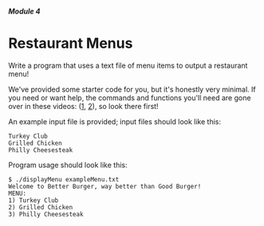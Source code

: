 ##### Module 4

# Restaurant Menus

Write a program that uses a text file of menu items to output a restaurant menu!

We've provided some starter code for you, but it's honestly very minimal. If you need or want help, the commands and functions you'll need are gone over in these videos: ([1](https://www.youtube.com/watch?v=QOD2hHiHpn0&index=1&list=PLhQjrBD2T382ZqJSoJqAnX7dXVi5-YaRh), [2](https://www.youtube.com/watch?v=KwvObCA04dU&list=PLhQjrBD2T381pcj3Ph49iiDkrhZ9FHpHP)), so look there first!

An example input file is provided; input files should look like this:

```
Turkey Club
Grilled Chicken
Philly Cheesesteak
```

Program usage should look like this:

```
$ ./displayMenu exampleMenu.txt
Welcome to Better Burger, way better than Good Burger!
MENU:
1) Turkey Club
2) Grilled Chicken
3) Philly Cheesesteak
```
